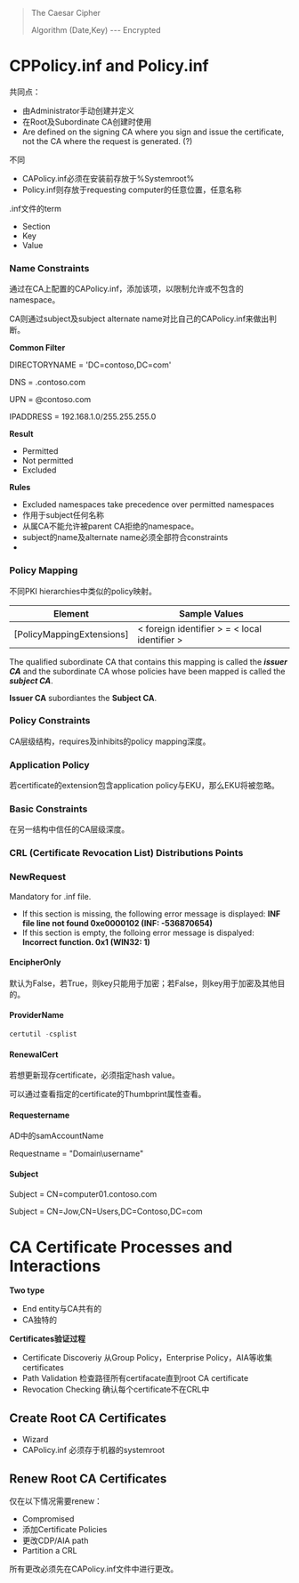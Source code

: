 > The Caesar Cipher
>
> Algorithm (Date,Key) --- Encrypted









# CPPolicy.inf and Policy.inf

共同点：

- 由Administrator手动创建并定义
- 在Root及Subordinate CA创建时使用
- Are defined on the signing CA where you sign and issue the certificate, not the CA where the request is generated. (?)

不同

- CAPolicy.inf必须在安装前存放于%Systemroot%
- Policy.inf则存放于requesting computer的任意位置，任意名称

.inf文件的term

- Section
- Key
- Value



### Name Constraints

通过在CA上配置的CAPolicy.inf，添加该项，以限制允许或不包含的namespace。

CA则通过subject及subject alternate name对比自己的CAPolicy.inf来做出判断。



**Common Filter**

DIRECTORYNAME = 'DC=contoso,DC=com'

DNS = .contoso.com

UPN = @contoso.com

IPADDRESS = 192.168.1.0/255.255.255.0



**Result**

- Permitted
- Not permitted
- Excluded



**Rules**

- Excluded namespaces take precedence over permitted namespaces
- 作用于subject任何名称
- 从属CA不能允许被parent CA拒绝的namespace。
- subject的name及alternate name必须全部符合constraints
- 



### Policy Mapping

不同PKI hierarchies中类似的policy映射。

| Element | Sample Values|
| --- | --- |
| [PolicyMappingExtensions] | < foreign identifier >  = < local identifier > |

The qualified subordinate CA that contains this mapping is called the ***issuer CA*** and the subordinate CA whose policies have been mapped is called the ***subject CA***. 

**Issuer CA** subordiantes the **Subject CA**.



### Policy Constraints

CA层级结构，requires及inhibits的policy mapping深度。



### Application Policy





若certificate的extension包含application policy与EKU，那么EKU将被忽略。



### Basic Constraints

在另一结构中信任的CA层级深度。



### CRL (Certificate Revocation List) Distributions Points



### NewRequest

Mandatory for .inf file.

- If this section is missing, the following error message is displayed:
  **INF file line not found 0xe0000102 (INF: -536870654)**
- If this section is empty, the folloing error message is dispalyed:
  **Incorrect function. 0x1 (WIN32: 1)**

#### EncipherOnly

默认为False，若True，则key只能用于加密；若False，则key用于加密及其他目的。

#### ProviderName

```powershell
certutil -csplist
```

#### RenewalCert

若想更新现存certificate，必须指定hash value。

可以通过查看指定的certificate的Thumbprint属性查看。

#### Requestername

AD中的samAccountName

Requestname = "Domain\username"

#### Subject

Subject = CN=computer01.contoso.com

Subject = CN=Jow,CN=Users,DC=Contoso,DC=com



# CA Certificate Processes and Interactions

**Two type**

- End entity与CA共有的
- CA独特的

**Certificates验证过程**

- Certificate Discoveriy
  从Group Policy，Enterprise Policy，AIA等收集certificates
- Path Validation
  检查路径所有certifacate直到root CA certificate
- Revocation Checking
  确认每个certificate不在CRL中



## Create Root CA Certificates

- Wizard
- CAPolicy.inf
  必须存于机器的systemroot

## Renew Root CA Certificates

仅在以下情况需要renew：

- Compromised
- 添加Certificate Policies
- 更改CDP/AIA path
- Partition a CRL

所有更改必须先在CAPolicy.inf文件中进行更改。











